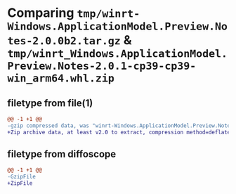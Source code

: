# Comparing `tmp/winrt-Windows.ApplicationModel.Preview.Notes-2.0.0b2.tar.gz` & `tmp/winrt_Windows.ApplicationModel.Preview.Notes-2.0.1-cp39-cp39-win_arm64.whl.zip`

## filetype from file(1)

```diff
@@ -1 +1 @@
-gzip compressed data, was "winrt-Windows.ApplicationModel.Preview.Notes-2.0.0b2.tar", last modified: Sat Dec  2 18:20:09 2023, max compression
+Zip archive data, at least v2.0 to extract, compression method=deflate
```

## filetype from diffoscope

```diff
@@ -1 +1 @@
-GzipFile
+ZipFile
```

